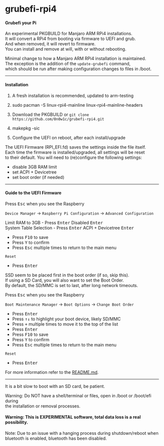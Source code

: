 # grubefi-rpi4
#### Grubefi your Pi ####

An experimental PKGBUILD for Manjaro ARM RPi4 installations. \
It will convert a RPi4 from booting via firmware to UEFI and grub. \
And when removed, it will revert to firmware. \
You can install and remove at will, with or without rebooting.
 
Minimal change to how a Manjaro ARM RPi4 installation is maintained. \
The exception is the addition of the `update-grubefi` command, \
which should be run after making configuration changes to files in /boot.

- - - -
#### Installation ####

1) A fresh installation is recommended, updated to arm-testing
 
2) sudo pacman -S linux-rpi4-mainline linux-rpi4-mainline-headers
 
3) Download the PKGBUILD or `git clone https://github.com/0n0w1c/grubefi-rpi4.git`
 
4) makepkg -sic
 
5) Configure the UEFI on reboot, after each install/upgrade

The UEFI Firmware (RPI_EFI.fd) saves the settings inside the file itself. \
Each time the firmware is installed/upgraded, all settings will be reset \
to their default. You will need to (re)configure the following settings:
  - disable 3GB RAM limit
  - set ACPI + Devicetree
  - set boot order (if needed)

- - - -
#### Guide to the UEFI Firmware ####
Press <kbd>Esc</kbd> when you see the Raspberry

`Device Manager` → `Raspberry Pi Configuration` → `Advanced Configuration`

Limit RAM to 3GB - Press <kbd>Enter</kbd> Disabled <kbd>Enter</kbd> \
System Table Selection - Press <kbd>Enter</kbd> ACPI + Devicetree <kbd>Enter</kbd>
 - Press <kbd>F10</kbd> to save
 - Press <kbd>Y</kbd> to confirm
 - Press <kbd>Esc</kbd> multiple times to return to the main menu

`Reset`
 - Press <kbd>Enter</kbd>

SSD seem to be placed first in the boot order (if so, skip this). \
If using a SD Card, you will also want to set the Boot Order. \
By default, the SD/MMC is set to last, after long network timeouts.
   
Press <kbd>Esc</kbd> when you see the Raspberry

 `Boot Maintenance Manager` → `Boot Options` → `Change Boot Order`
 - Press <kbd>Enter</kbd>
 - Press <kbd>↑</kbd><kbd>↓</kbd> to highlight your boot device, likely SD/MMC
 - Press <kbd>+</kbd> multiple times to move it to the top of the list
 - Press <kbd>Enter</kbd>
 - Press <kbd>F10</kbd> to save
 - Press <kbd>Y</kbd> to confirm
 - Press <kbd>Esc</kbd> multiple times to return to the main menu

`Reset`
   - Press <kbd>Enter</kbd>

For more information refer to the [README.md](https://github.com/pftf/RPi4/blob/master/Readme.md "RPi4 UEFI").

- - - -
It is a bit slow to boot with an SD card, be patient.

Warning: Do NOT have a shell/terminal or files, open in /boot or /boot/efi during \
the installation or removal processes.

#### Warning: This is EXPERIMENTAL software, total data loss is a real possibility. ####

Note: Due to an issue with a hanging process during shutdown/reboot when \
bluetooth is enabled, bluetooth has been disabled.
